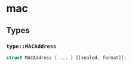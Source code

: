 # mac


## Types

### `type::MACAddress`

```rust
struct MACAddress { ... } [[sealed, format]];
```
